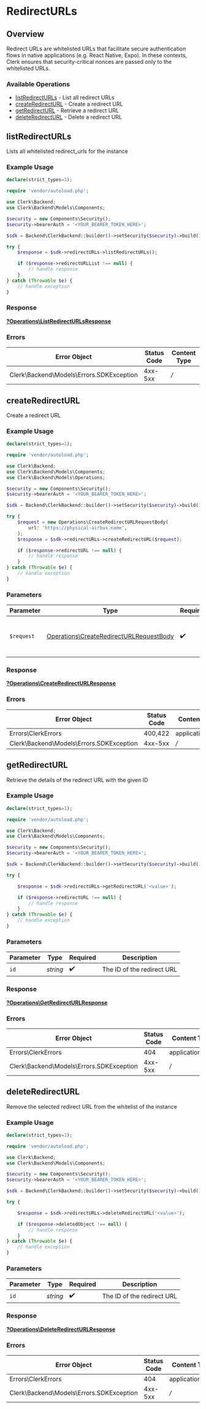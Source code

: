 # RedirectURLs

## Overview

Redirect URLs are whitelisted URLs that facilitate secure authentication flows in native applications (e.g. React Native, Expo).
In these contexts, Clerk ensures that security-critical nonces are passed only to the whitelisted URLs.

### Available Operations

* [listRedirectURLs](#listredirecturls) - List all redirect URLs
* [createRedirectURL](#createredirecturl) - Create a redirect URL
* [getRedirectURL](#getredirecturl) - Retrieve a redirect URL
* [deleteRedirectURL](#deleteredirecturl) - Delete a redirect URL

## listRedirectURLs

Lists all whitelisted redirect_urls for the instance

### Example Usage

```php
declare(strict_types=1);

require 'vendor/autoload.php';

use Clerk\Backend;
use Clerk\Backend\Models\Components;

$security = new Components\Security();
$security->bearerAuth = '<YOUR_BEARER_TOKEN_HERE>';

$sdk = Backend\ClerkBackend::builder()->setSecurity($security)->build();

try {
    $response = $sdk->redirectURLs->listRedirectURLs();

    if ($response->redirectURLList !== null) {
        // handle response
    }
} catch (Throwable $e) {
    // handle exception
}
```

### Response

**[?Operations\ListRedirectURLsResponse](../../Models/Operations/ListRedirectURLsResponse.md)**

### Errors

| Error Object                             | Status Code                              | Content Type                             |
| ---------------------------------------- | ---------------------------------------- | ---------------------------------------- |
| Clerk\Backend\Models\Errors.SDKException | 4xx-5xx                                  | */*                                      |


## createRedirectURL

Create a redirect URL

### Example Usage

```php
declare(strict_types=1);

require 'vendor/autoload.php';

use Clerk\Backend;
use Clerk\Backend\Models\Components;
use Clerk\Backend\Models\Operations;

$security = new Components\Security();
$security->bearerAuth = '<YOUR_BEARER_TOKEN_HERE>';

$sdk = Backend\ClerkBackend::builder()->setSecurity($security)->build();

try {
    $request = new Operations\CreateRedirectURLRequestBody(
        url: 'https://physical-airbus.name',
    );
    $response = $sdk->redirectURLs->createRedirectURL($request);

    if ($response->redirectURL !== null) {
        // handle response
    }
} catch (Throwable $e) {
    // handle exception
}
```

### Parameters

| Parameter                                                                                          | Type                                                                                               | Required                                                                                           | Description                                                                                        |
| -------------------------------------------------------------------------------------------------- | -------------------------------------------------------------------------------------------------- | -------------------------------------------------------------------------------------------------- | -------------------------------------------------------------------------------------------------- |
| `$request`                                                                                         | [Operations\CreateRedirectURLRequestBody](../../Models/Operations/CreateRedirectURLRequestBody.md) | :heavy_check_mark:                                                                                 | The request object to use for the request.                                                         |

### Response

**[?Operations\CreateRedirectURLResponse](../../Models/Operations/CreateRedirectURLResponse.md)**

### Errors

| Error Object                             | Status Code                              | Content Type                             |
| ---------------------------------------- | ---------------------------------------- | ---------------------------------------- |
| Errors\ClerkErrors                       | 400,422                                  | application/json                         |
| Clerk\Backend\Models\Errors.SDKException | 4xx-5xx                                  | */*                                      |


## getRedirectURL

Retrieve the details of the redirect URL with the given ID

### Example Usage

```php
declare(strict_types=1);

require 'vendor/autoload.php';

use Clerk\Backend;
use Clerk\Backend\Models\Components;

$security = new Components\Security();
$security->bearerAuth = '<YOUR_BEARER_TOKEN_HERE>';

$sdk = Backend\ClerkBackend::builder()->setSecurity($security)->build();

try {

    $response = $sdk->redirectURLs->getRedirectURL('<value>');

    if ($response->redirectURL !== null) {
        // handle response
    }
} catch (Throwable $e) {
    // handle exception
}
```

### Parameters

| Parameter                  | Type                       | Required                   | Description                |
| -------------------------- | -------------------------- | -------------------------- | -------------------------- |
| `id`                       | *string*                   | :heavy_check_mark:         | The ID of the redirect URL |

### Response

**[?Operations\GetRedirectURLResponse](../../Models/Operations/GetRedirectURLResponse.md)**

### Errors

| Error Object                             | Status Code                              | Content Type                             |
| ---------------------------------------- | ---------------------------------------- | ---------------------------------------- |
| Errors\ClerkErrors                       | 404                                      | application/json                         |
| Clerk\Backend\Models\Errors.SDKException | 4xx-5xx                                  | */*                                      |


## deleteRedirectURL

Remove the selected redirect URL from the whitelist of the instance

### Example Usage

```php
declare(strict_types=1);

require 'vendor/autoload.php';

use Clerk\Backend;
use Clerk\Backend\Models\Components;

$security = new Components\Security();
$security->bearerAuth = '<YOUR_BEARER_TOKEN_HERE>';

$sdk = Backend\ClerkBackend::builder()->setSecurity($security)->build();

try {

    $response = $sdk->redirectURLs->deleteRedirectURL('<value>');

    if ($response->deletedObject !== null) {
        // handle response
    }
} catch (Throwable $e) {
    // handle exception
}
```

### Parameters

| Parameter                  | Type                       | Required                   | Description                |
| -------------------------- | -------------------------- | -------------------------- | -------------------------- |
| `id`                       | *string*                   | :heavy_check_mark:         | The ID of the redirect URL |

### Response

**[?Operations\DeleteRedirectURLResponse](../../Models/Operations/DeleteRedirectURLResponse.md)**

### Errors

| Error Object                             | Status Code                              | Content Type                             |
| ---------------------------------------- | ---------------------------------------- | ---------------------------------------- |
| Errors\ClerkErrors                       | 404                                      | application/json                         |
| Clerk\Backend\Models\Errors.SDKException | 4xx-5xx                                  | */*                                      |
